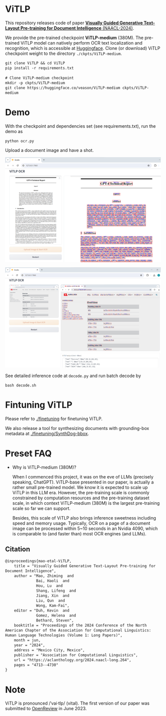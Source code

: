 # ViTLP
This repository releases code of paper [**Visually Guided Generative Text-Layout Pre-training for Document Intelligence** (NAACL-2024)](https://aclanthology.org/2024.naacl-long.264.pdf).


We provide the pre-trained checkpoint **ViTLP-medium** (380M). The pre-trained ViTLP model can natively perform OCR text localization and recognition, which is accessible at [Huggingface](https://huggingface.co/veason/ViTLP-medium/tree/main). Clone (or download) ViTLP checkpoint weight to the directory `./ckpts/ViTLP-medium`.

<pre><code>git clone ViTLP && cd ViTLP
pip install -r requirements.txt

# Clone ViTLP-medium checkpoint
mkdir -p ckpts/ViTLP-medium
git clone https://huggingface.co/veason/ViTLP-medium ckpts/ViTLP-medium</code></pre>


# Demo
With the checkpoint and dependencies set (see requirements.txt), run the demo as

<pre><code>python ocr.py</code></pre>

Upload a document image and have a shot.

![](misc/ocr-demo-1.png)

![](misc/ocr-demo-2.png)

See detailed inference code at `decode.py` and run batch decode by

<pre><code>bash decode.sh</code></pre>


# Fintuning ViTLP
Please refer to [./finetuning](https://github.com/Veason-silverbullet/ViTLP/tree/main/finetuning) for finetuning ViTLP.

We also release a tool for synthesizing documents with grounding-box metadata at [./finetuning/SynthDog-bbox](https://github.com/Veason-silverbullet/ViTLP/tree/main/finetuning/SynthDog-bbox).


# Preset FAQ
- Why is ViTLP-medium (380M)?

  When I commenced this project, it was on the eve of LLMs (precisely speaking, ChatGPT). ViTLP-base presented in our paper, is actually a rather small pre-trained model. We know it is expected to scale up ViTLP in this LLM era. However, the pre-training scale is commonly constrained by computation resources and the pre-training dataset scale, in which context ViTLP-medium (380M) is the largest pre-training scale so far we can support.

  Besides, this scale of ViTLP also brings inference sweetness including speed and memory usage. Typically, OCR on a page of a document image can be processed within 5~10 seconds in an Nvidia 4090, which is comparable to (and faster than) most OCR engines (and LLMs).


## Citation
```
@inproceedings{mao-etal-ViTLP,
    title = "Visually Guided Generative Text-Layout Pre-training for Document Intelligence",
    author = "Mao, Zhiming  and
              Bai, Haoli  and
              Hou, Lu  and
              Shang, Lifeng  and
              Jiang, Xin  and
              Liu, Qun  and
              Wong, Kam-Fai",
    editor = "Duh, Kevin  and
              Gomez, Helena  and
              Bethard, Steven",
    booktitle = "Proceedings of the 2024 Conference of the North American Chapter of the Association for Computational Linguistics: Human Language Technologies (Volume 1: Long Papers)",
    month = jun,
    year = "2024",
    address = "Mexico City, Mexico",
    publisher = "Association for Computational Linguistics",
    url = "https://aclanthology.org/2024.naacl-long.264",
    pages = "4713--4730"
}
```


# Note
ViTLP is pronounced /ˈvai·tlp/ (vital). The first version of our paper was submitted to [OpenReview](https://openreview.net/forum?id=ARtBIBAmNR) in June 2023.

